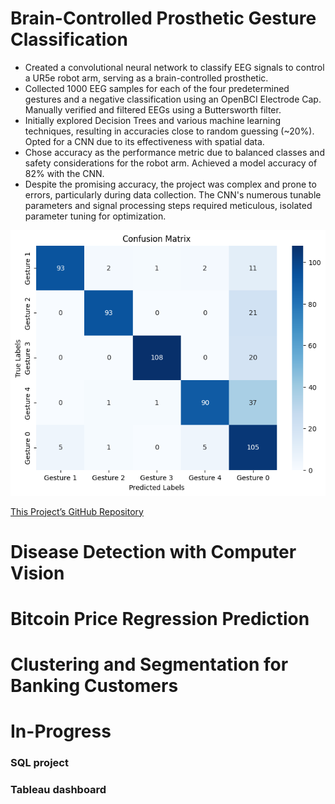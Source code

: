 # Brain-Controlled Prosthetic Gesture Classification
- Created a convolutional neural network to classify EEG signals to control a UR5e robot arm, serving as a brain-controlled prosthetic.
- Collected 1000 EEG samples for each of the four predetermined gestures and a negative classification using an OpenBCI Electrode Cap. Manually verified and filtered EEGs using a Buttersworth filter.
- Initially explored Decision Trees and various machine learning techniques, resulting in accuracies close to random guessing (~20%). Opted for a CNN due to its effectiveness with spatial data.
- Chose accuracy as the performance metric due to balanced classes and safety considerations for the robot arm. Achieved a model accuracy of 82% with the CNN.
- Despite the promising accuracy, the project was complex and prone to errors, particularly during data collection. The CNN's numerous tunable parameters and signal processing steps required meticulous, isolated parameter tuning for optimization.

<div style="text-align:center;">

![image](/images/BME_CM.png)

</div>

[This Project’s GitHub Repository](https://github.com/LucinoGarcia/Robot-Arm-Classification)



# Disease Detection with Computer Vision


# Bitcoin Price Regression Prediction


# Clustering and Segmentation for Banking Customers




# In-Progress
### SQL project
### Tableau dashboard
